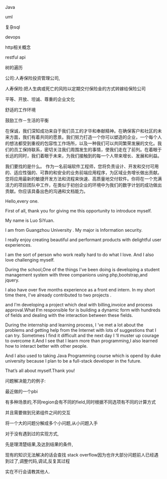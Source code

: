 Java

uml 

复杂sql

devops

http相关概念

restful api

树的遍历



公司:人寿保险投资管理公司,

人寿保险:把人生病或死亡的风险以定期交付保险金的方式转嫁给保险公司

平等、开放、坦诚、尊重的企业文化

舒适的工作环境

鼓励工作－生活的平衡



在保诚，我们深知成功来自于我们员工的才华和奉献精神。在确保客户和社区的未来方面，我们有着共同的愿景。我们努力打造一个你可以塑造的企业，一个每个人的想法都受到重视的包容性工作场所，以及一种我们可以共同繁荣发展的文化。我们的员工保持联系，密切关注我们周围发生的事情，使我们走在了前列。在着眼于长远的同时，我们着眼于未来，为我们接触到的每一个人带来增长、发展和利益。

我们要找的是什么。
作为一名前端软件工程师，您将负责设计、开发和交付可用的、适应性强的、可靠的和安全的业务前端应用程序，为区域业务增长做出贡献。您将应用最新的敏捷开发方法和流程来快速、高质量地交付软件。你将在一个充满活力的项目团队中工作，在类似于初创企业的环境中为我们的数字计划的成功做出贡献。你应该具备出色的沟通和文档能力。



Hello,every one.

First of all, thank you for giving me this opportunity to introduce myself. 

My name is Luo SiYuan.

I am from Guangzhou University . My major is Information security. 

 I really enjoy creating beautiful and performant products with delightful user experiences.

I am the sort of person who work really hard to do what I love. And I also love challenging myself. 

During the school,One of the things I've been doing is developing a student management system with three companions using php,bootstrap,and jquery.

I also have over five months experience as a front end intern. In my short time there, I've already contributed to two projects .

and I'm developing a project which deal with billing,invoice and process approval.What **I**'m responsible for is building a dynamic form with hundreds of fields and dealing with the interaction between these fields.

During the internship and learning process, I ‘ve met a lot about the problems and getting help from the Internet with lots of suggestions that I can try. Sometimes I find it difficult and the next day I ‘ll muster up courage to overcome it.And I see that I learn more than programming,I also learned how to interact better with other people.

And I also used to taking Java Programming course which is opend by duke university because I plan to be a full-stack developer in the future.

That’s all about myself.Thank you!



问题解决能力的例子:

最近做的一个pbi

有多种场景的,不同region会有不同的field,同时根据不同选项有不同的计算方式

并且需要做到兄弟组件之间的交互

将一个大的问题分解成多个小问题,从小问题入手

对于没有遇到过的实现方式,

先是理清楚结果,及达到结果的条件,

现有的知识无法解决的话会查找 stack overflow因为也许大部分问题前人已经遇到过了,调整代码,调试,反复其过程

实在不行会请教其他人.
